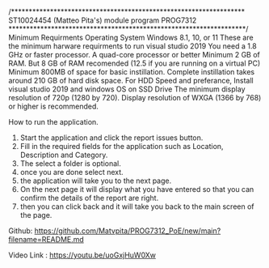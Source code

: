 /******************************************************************
ST10024454 (Matteo Pita's) module program PROG7312
*******************************************************************/
Minimum Requirments Operating System Windows 8.1, 10, or 11 
These are the minimum harware requirments to run visual studio 2019 You need a 1.8 GHz or faster processor. 
A quad-core processor or better Minimum 2 GB of RAM. 
But 8 GB of RAM recomended (12.5 if you are running on a virtual PC) Minimum 800MB of space for basic instillation. 
Complete instillation takes around 210 GB of hard disk space. 
For HDD Speed and preferance, Install visual studio 2019 and windows OS on SSD Drive The minimum display resolution of 720p (1280 by 720). 
Display resolution of WXGA (1366 by 768) or higher is recommended.

How to run the application.

1. Start the application and click the report issues button.
2. Fill in the required fields for the application such as Location, Description and Category.
3. The select a folder is optional.
4. once you are done select next.
5. the application will take you to the next page.
6. On the next page it will display what you have entered so that you can confirm the details of the report are right.
7. then you can click back and it will take you back to the main screen of the page.
   
Github: 
https://github.com/Matvpita/PROG7312_PoE/new/main?filename=README.md

Video Link :
https://youtu.be/uoGxjHuW0Xw
